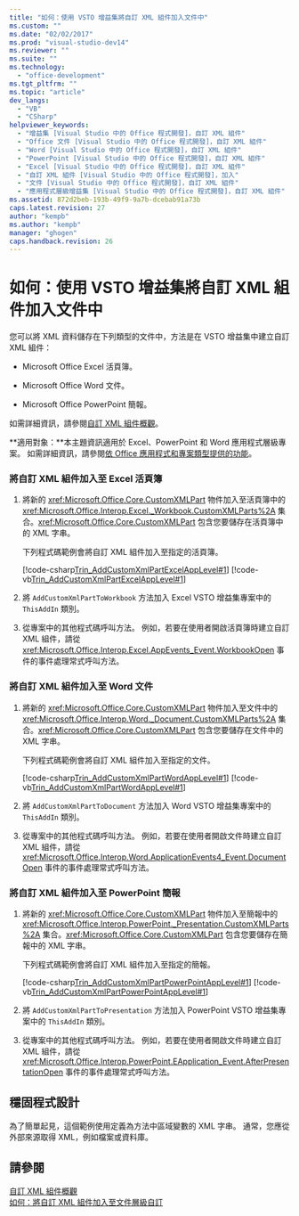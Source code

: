 ```yaml
---
title: "如何：使用 VSTO 增益集將自訂 XML 組件加入文件中"
ms.custom: ""
ms.date: "02/02/2017"
ms.prod: "visual-studio-dev14"
ms.reviewer: ""
ms.suite: ""
ms.technology: 
  - "office-development"
ms.tgt_pltfrm: ""
ms.topic: "article"
dev_langs: 
  - "VB"
  - "CSharp"
helpviewer_keywords: 
  - "增益集 [Visual Studio 中的 Office 程式開發]，自訂 XML 組件"
  - "Office 文件 [Visual Studio 中的 Office 程式開發]，自訂 XML 組件"
  - "Word [Visual Studio 中的 Office 程式開發]，自訂 XML 組件"
  - "PowerPoint [Visual Studio 中的 Office 程式開發]，自訂 XML 組件"
  - "Excel [Visual Studio 中的 Office 程式開發]，自訂 XML 組件"
  - "自訂 XML 組件 [Visual Studio 中的 Office 程式開發]，加入"
  - "文件 [Visual Studio 中的 Office 程式開發]，自訂 XML 組件"
  - "應用程式層級增益集 [Visual Studio 中的 Office 程式開發]，自訂 XML 組件"
ms.assetid: 872d2beb-193b-49f9-9a7b-dcebab91a73b
caps.latest.revision: 27
author: "kempb"
ms.author: "kempb"
manager: "ghogen"
caps.handback.revision: 26
---
```

# 如何：使用 VSTO 增益集將自訂 XML 組件加入文件中
  您可以將 XML 資料儲存在下列類型的文件中，方法是在 VSTO 增益集中建立自訂 XML 組件：  
  
-   Microsoft Office Excel 活頁簿。  
  
-   Microsoft Office Word 文件。  
  
-   Microsoft Office PowerPoint 簡報。  
  
 如需詳細資訊，請參閱[自訂 XML 組件概觀](../vsto/custom-xml-parts-overview.md)。  
  
 **適用對象：**本主題資訊適用於 Excel、PowerPoint 和 Word 應用程式層級專案。 如需詳細資訊，請參閱[依 Office 應用程式和專案類型提供的功能](../vsto/features-available-by-office-application-and-project-type.md)。  
  
### 將自訂 XML 組件加入至 Excel 活頁簿  
  
1.  將新的 <xref:Microsoft.Office.Core.CustomXMLPart> 物件加入至活頁簿中的 <xref:Microsoft.Office.Interop.Excel._Workbook.CustomXMLParts%2A> 集合。<xref:Microsoft.Office.Core.CustomXMLPart> 包含您要儲存在活頁簿中的 XML 字串。  
  
     下列程式碼範例會將自訂 XML 組件加入至指定的活頁簿。  
  
     [!code-csharp[Trin_AddCustomXmlPartExcelAppLevel#1](../snippets/csharp/VS_Snippets_OfficeSP/Trin_AddCustomXmlPartExcelAppLevel/CS/ThisAddIn.cs#1)]
     [!code-vb[Trin_AddCustomXmlPartExcelAppLevel#1](../snippets/visualbasic/VS_Snippets_OfficeSP/Trin_AddCustomXmlPartExcelAppLevel/VB/ThisAddIn.vb#1)]  
  
2.  將 `AddCustomXmlPartToWorkbook` 方法加入 Excel VSTO 增益集專案中的 `ThisAddIn` 類別。  
  
3.  從專案中的其他程式碼呼叫方法。 例如，若要在使用者開啟活頁簿時建立自訂 XML 組件，請從 <xref:Microsoft.Office.Interop.Excel.AppEvents_Event.WorkbookOpen> 事件的事件處理常式呼叫方法。  
  
### 將自訂 XML 組件加入至 Word 文件  
  
1.  將新的 <xref:Microsoft.Office.Core.CustomXMLPart> 物件加入至文件中的 <xref:Microsoft.Office.Interop.Word._Document.CustomXMLParts%2A> 集合。<xref:Microsoft.Office.Core.CustomXMLPart> 包含您要儲存在文件中的 XML 字串。  
  
     下列程式碼範例會將自訂 XML 組件加入至指定的文件。  
  
     [!code-csharp[Trin_AddCustomXmlPartWordAppLevel#1](../snippets/csharp/VS_Snippets_OfficeSP/Trin_AddCustomXmlPartWordAppLevel/CS/ThisAddIn.cs#1)]
     [!code-vb[Trin_AddCustomXmlPartWordAppLevel#1](../snippets/visualbasic/VS_Snippets_OfficeSP/Trin_AddCustomXmlPartWordAppLevel/VB/ThisAddIn.vb#1)]  
  
2.  將 `AddCustomXmlPartToDocument` 方法加入 Word VSTO 增益集專案中的 `ThisAddIn` 類別。  
  
3.  從專案中的其他程式碼呼叫方法。 例如，若要在使用者開啟文件時建立自訂 XML 組件，請從 <xref:Microsoft.Office.Interop.Word.ApplicationEvents4_Event.DocumentOpen> 事件的事件處理常式呼叫方法。  
  
### 將自訂 XML 組件加入至 PowerPoint 簡報  
  
1.  將新的 <xref:Microsoft.Office.Core.CustomXMLPart> 物件加入至簡報中的 <xref:Microsoft.Office.Interop.PowerPoint._Presentation.CustomXMLParts%2A> 集合。<xref:Microsoft.Office.Core.CustomXMLPart> 包含您要儲存在簡報中的 XML 字串。  
  
     下列程式碼範例會將自訂 XML 組件加入至指定的簡報。  
  
     [!code-csharp[Trin_AddCustomXmlPartPowerPointAppLevel#1](../snippets/csharp/VS_Snippets_OfficeSP/Trin_AddCustomXmlPartPowerPointAppLevel/CS/ThisAddIn.cs#1)]
     [!code-vb[Trin_AddCustomXmlPartPowerPointAppLevel#1](../snippets/visualbasic/VS_Snippets_OfficeSP/Trin_AddCustomXmlPartPowerPointAppLevel/VB/ThisAddIn.vb#1)]  
  
2.  將 `AddCustomXmlPartToPresentation` 方法加入 PowerPoint VSTO 增益集專案中的 `ThisAddIn` 類別。  
  
3.  從專案中的其他程式碼呼叫方法。 例如，若要在使用者開啟文件時建立自訂 XML 組件，請從 <xref:Microsoft.Office.Interop.PowerPoint.EApplication_Event.AfterPresentationOpen> 事件的事件處理常式呼叫方法。  
  
## 穩固程式設計  
 為了簡單起見，這個範例使用定義為方法中區域變數的 XML 字串。 通常，您應從外部來源取得 XML，例如檔案或資料庫。  
  
## 請參閱  
 [自訂 XML 組件概觀](../vsto/custom-xml-parts-overview.md)   
 [如何：將自訂 XML 組件加入至文件層級自訂](../vsto/how-to-add-custom-xml-parts-to-document-level-customizations.md)  
  
  